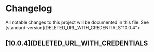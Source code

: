 # Changelog

All notable changes to this project will be documented in this file. See [standard-version](DELETED_URL_WITH_CREDENTIALS"10.0.4"></a>
## [10.0.4](DELETED_URL_WITH_CREDENTIALS